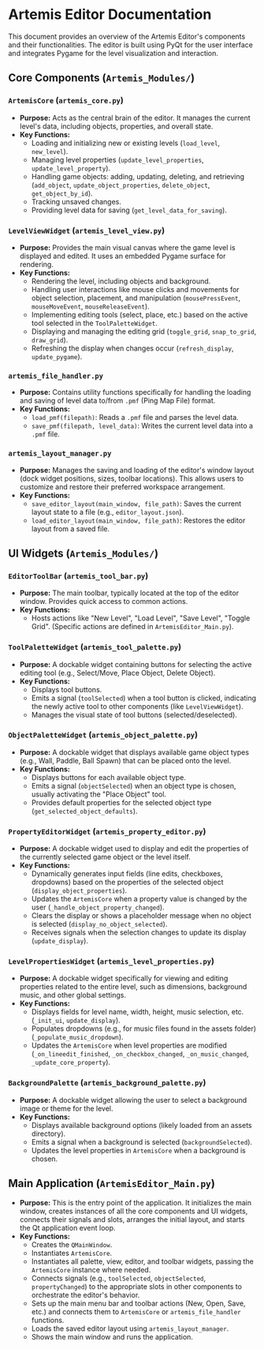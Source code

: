# Artemis Editor Documentation

This document provides an overview of the Artemis Editor's components and their functionalities. The editor is built using PyQt for the user interface and integrates Pygame for the level visualization and interaction.

## Core Components (`Artemis_Modules/`)

### `ArtemisCore` (`artemis_core.py`)
- **Purpose:** Acts as the central brain of the editor. It manages the current level's data, including objects, properties, and overall state.
- **Key Functions:**
    - Loading and initializing new or existing levels (`load_level`, `new_level`).
    - Managing level properties (`update_level_properties`, `update_level_property`).
    - Handling game objects: adding, updating, deleting, and retrieving (`add_object`, `update_object_properties`, `delete_object`, `get_object_by_id`).
    - Tracking unsaved changes.
    - Providing level data for saving (`get_level_data_for_saving`).

### `LevelViewWidget` (`artemis_level_view.py`)
- **Purpose:** Provides the main visual canvas where the game level is displayed and edited. It uses an embedded Pygame surface for rendering.
- **Key Functions:**
    - Rendering the level, including objects and background.
    - Handling user interactions like mouse clicks and movements for object selection, placement, and manipulation (`mousePressEvent`, `mouseMoveEvent`, `mouseReleaseEvent`).
    - Implementing editing tools (select, place, etc.) based on the active tool selected in the `ToolPaletteWidget`.
    - Displaying and managing the editing grid (`toggle_grid`, `snap_to_grid`, `draw_grid`).
    - Refreshing the display when changes occur (`refresh_display`, `update_pygame`).

### `artemis_file_handler.py`
- **Purpose:** Contains utility functions specifically for handling the loading and saving of level data to/from `.pmf` (Ping Map File) format.
- **Key Functions:**
    - `load_pmf(filepath)`: Reads a `.pmf` file and parses the level data.
    - `save_pmf(filepath, level_data)`: Writes the current level data into a `.pmf` file.

### `artemis_layout_manager.py`
- **Purpose:** Manages the saving and loading of the editor's window layout (dock widget positions, sizes, toolbar locations). This allows users to customize and restore their preferred workspace arrangement.
- **Key Functions:**
    - `save_editor_layout(main_window, file_path)`: Saves the current layout state to a file (e.g., `editor_layout.json`).
    - `load_editor_layout(main_window, file_path)`: Restores the editor layout from a saved file.

## UI Widgets (`Artemis_Modules/`)

### `EditorToolBar` (`artemis_tool_bar.py`)
- **Purpose:** The main toolbar, typically located at the top of the editor window. Provides quick access to common actions.
- **Key Functions:**
    - Hosts actions like "New Level", "Load Level", "Save Level", "Toggle Grid". (Specific actions are defined in `ArtemisEditor_Main.py`).

### `ToolPaletteWidget` (`artemis_tool_palette.py`)
- **Purpose:** A dockable widget containing buttons for selecting the active editing tool (e.g., Select/Move, Place Object, Delete Object).
- **Key Functions:**
    - Displays tool buttons.
    - Emits a signal (`toolSelected`) when a tool button is clicked, indicating the newly active tool to other components (like `LevelViewWidget`).
    - Manages the visual state of tool buttons (selected/deselected).

### `ObjectPaletteWidget` (`artemis_object_palette.py`)
- **Purpose:** A dockable widget that displays available game object types (e.g., Wall, Paddle, Ball Spawn) that can be placed onto the level.
- **Key Functions:**
    - Displays buttons for each available object type.
    - Emits a signal (`objectSelected`) when an object type is chosen, usually activating the "Place Object" tool.
    - Provides default properties for the selected object type (`get_selected_object_defaults`).

### `PropertyEditorWidget` (`artemis_property_editor.py`)
- **Purpose:** A dockable widget used to display and edit the properties of the currently selected game object or the level itself.
- **Key Functions:**
    - Dynamically generates input fields (line edits, checkboxes, dropdowns) based on the properties of the selected object (`display_object_properties`).
    - Updates the `ArtemisCore` when a property value is changed by the user (`_handle_object_property_changed`).
    - Clears the display or shows a placeholder message when no object is selected (`display_no_object_selected`).
    - Receives signals when the selection changes to update its display (`update_display`).

### `LevelPropertiesWidget` (`artemis_level_properties.py`)
- **Purpose:** A dockable widget specifically for viewing and editing properties related to the entire level, such as dimensions, background music, and other global settings.
- **Key Functions:**
    - Displays fields for level name, width, height, music selection, etc. (`_init_ui`, `update_display`).
    - Populates dropdowns (e.g., for music files found in the assets folder) (`_populate_music_dropdown`).
    - Updates the `ArtemisCore` when level properties are modified (`_on_lineedit_finished`, `_on_checkbox_changed`, `_on_music_changed`, `_update_core_property`).

### `BackgroundPalette` (`artemis_background_palette.py`)
- **Purpose:** A dockable widget allowing the user to select a background image or theme for the level.
- **Key Functions:**
    - Displays available background options (likely loaded from an assets directory).
    - Emits a signal when a background is selected (`backgroundSelected`).
    - Updates the level properties in `ArtemisCore` when a background is chosen.

## Main Application (`ArtemisEditor_Main.py`)

- **Purpose:** This is the entry point of the application. It initializes the main window, creates instances of all the core components and UI widgets, connects their signals and slots, arranges the initial layout, and starts the Qt application event loop.
- **Key Functions:**
    - Creates the `QMainWindow`.
    - Instantiates `ArtemisCore`.
    - Instantiates all palette, view, editor, and toolbar widgets, passing the `ArtemisCore` instance where needed.
    - Connects signals (e.g., `toolSelected`, `objectSelected`, `propertyChanged`) to the appropriate slots in other components to orchestrate the editor's behavior.
    - Sets up the main menu bar and toolbar actions (New, Open, Save, etc.) and connects them to `ArtemisCore` or `artemis_file_handler` functions.
    - Loads the saved editor layout using `artemis_layout_manager`.
    - Shows the main window and runs the application.